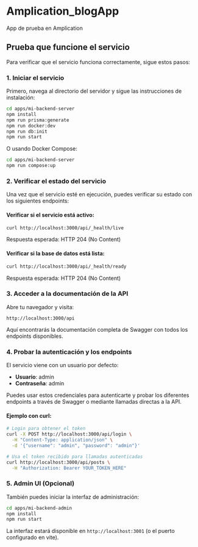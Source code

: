 # Amplication_blogApp
App de prueba en Amplication

## Prueba que funcione el servicio

Para verificar que el servicio funciona correctamente, sigue estos pasos:

### 1. Iniciar el servicio

Primero, navega al directorio del servidor y sigue las instrucciones de instalación:

```bash
cd apps/mi-backend-server
npm install
npm run prisma:generate
npm run docker:dev
npm run db:init
npm run start
```

O usando Docker Compose:

```bash
cd apps/mi-backend-server
npm run compose:up
```

### 2. Verificar el estado del servicio

Una vez que el servicio esté en ejecución, puedes verificar su estado con los siguientes endpoints:

#### Verificar si el servicio está activo:
```bash
curl http://localhost:3000/api/_health/live
```
Respuesta esperada: HTTP 204 (No Content)

#### Verificar si la base de datos está lista:
```bash
curl http://localhost:3000/api/_health/ready
```
Respuesta esperada: HTTP 204 (No Content)

### 3. Acceder a la documentación de la API

Abre tu navegador y visita:
```
http://localhost:3000/api
```

Aquí encontrarás la documentación completa de Swagger con todos los endpoints disponibles.

### 4. Probar la autenticación y los endpoints

El servicio viene con un usuario por defecto:
- **Usuario**: admin
- **Contraseña**: admin

Puedes usar estos credenciales para autenticarte y probar los diferentes endpoints a través de Swagger o mediante llamadas directas a la API.

#### Ejemplo con curl:
```bash
# Login para obtener el token
curl -X POST http://localhost:3000/api/login \
  -H "Content-Type: application/json" \
  -d '{"username": "admin", "password": "admin"}'

# Usa el token recibido para llamadas autenticadas
curl http://localhost:3000/api/posts \
  -H "Authorization: Bearer YOUR_TOKEN_HERE"
```

### 5. Admin UI (Opcional)

También puedes iniciar la interfaz de administración:

```bash
cd apps/mi-backend-admin
npm install
npm run start
```

La interfaz estará disponible en `http://localhost:3001` (o el puerto configurado en vite).
